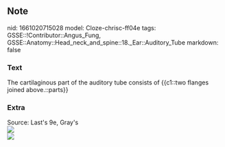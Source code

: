 ## Note
nid: 1661020715028
model: Cloze-chrisc-ff04e
tags: GSSE::!Contributor::Angus_Fung, GSSE::Anatomy::Head_neck_and_spine::18._Ear::Auditory_Tube
markdown: false

### Text
The cartilaginous part of the auditory tube consists of {{c1::two flanges joined above.::parts}}

### Extra
<div>
  <div>
    Source: Last's 9e, Gray's
  </div>
</div>
<div><img src=
"paste-92db769ce92747bed202efff4a2e350281d6dfc2.jpg"></div>
<div><img src=
"paste-5931348a518e664226d6fb43c0b623e3f1262d4c.jpg"></div>
